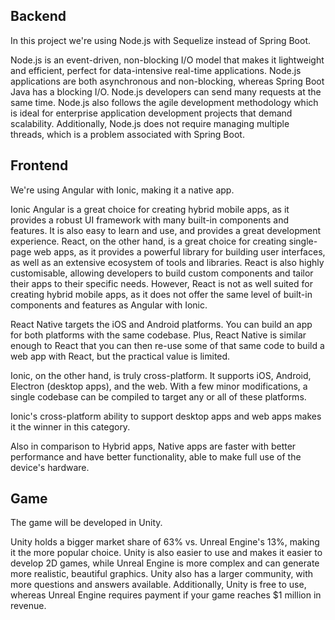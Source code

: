 ## Backend

In this project we're using Node.js with Sequelize instead of Spring Boot.

Node.js is an event-driven, non-blocking I/O model that makes it lightweight and efficient, perfect for data-intensive real-time applications. Node.js applications are both asynchronous and non-blocking, whereas Spring Boot Java has a blocking I/O. Node.js developers can send many requests at the same time. Node.js also follows the agile development methodology which is ideal for enterprise application development projects that demand scalability. Additionally, Node.js does not require managing multiple threads, which is a problem associated with Spring Boot.


## Frontend

We're using Angular with Ionic, making it a native app.

Ionic Angular is a great choice for creating hybrid mobile apps, as it provides a robust UI framework with many built-in components and features. It is also easy to learn and use, and provides a great development experience. React, on the other hand, is a great choice for creating single-page web apps, as it provides a powerful library for building user interfaces, as well as an extensive ecosystem of tools and libraries. React is also highly customisable, allowing developers to build custom components and tailor their apps to their specific needs. However, React is not as well suited for creating hybrid mobile apps, as it does not offer the same level of built-in components and features as Angular with Ionic.

React Native targets the iOS and Android platforms. You can build an app for both platforms with the same codebase. Plus, React Native is similar enough to React that you can then re-use some of that same code to build a web app with React, but the practical value is limited.

Ionic, on the other hand, is truly cross-platform. It supports iOS, Android, Electron (desktop apps), and the web. With a few minor modifications, a single codebase can be compiled to target any or all of these platforms.

Ionic's cross-platform ability to support desktop apps and web apps makes it the winner in this category.

Also in comparison to Hybrid apps, Native apps are faster with better performance and have better functionality, able to make full use of the device's hardware.



## Game

The game will be developed in Unity.

Unity holds a bigger market share of 63% vs. Unreal Engine's 13%, making it the more popular choice. Unity is also easier to use and makes it easier to develop 2D games, while Unreal Engine is more complex and can generate more realistic, beautiful graphics. Unity also has a larger community, with more questions and answers available. Additionally, Unity is free to use, whereas Unreal Engine requires payment if your game reaches $1 million in revenue.